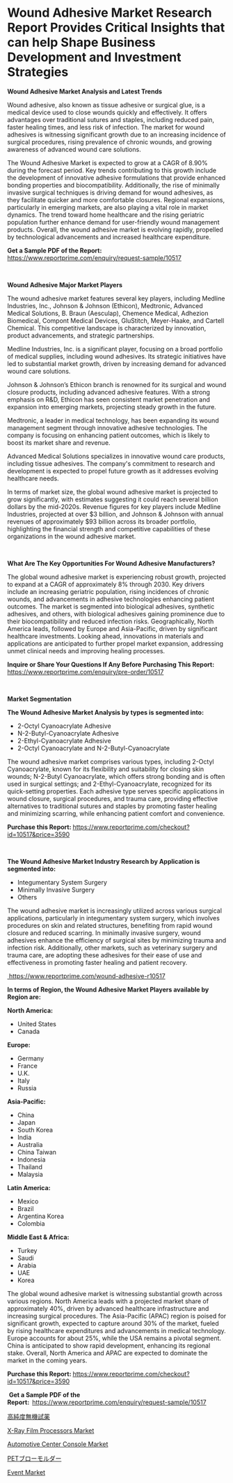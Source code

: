 <p><h1>Wound Adhesive Market Research Report Provides Critical Insights that can help Shape Business Development and Investment Strategies</h1></p><p><strong>Wound Adhesive Market Analysis and Latest Trends</strong></p>
<p><p>Wound adhesive, also known as tissue adhesive or surgical glue, is a medical device used to close wounds quickly and effectively. It offers advantages over traditional sutures and staples, including reduced pain, faster healing times, and less risk of infection. The market for wound adhesives is witnessing significant growth due to an increasing incidence of surgical procedures, rising prevalence of chronic wounds, and growing awareness of advanced wound care solutions.</p><p>The Wound Adhesive Market is expected to grow at a CAGR of 8.90% during the forecast period. Key trends contributing to this growth include the development of innovative adhesive formulations that provide enhanced bonding properties and biocompatibility. Additionally, the rise of minimally invasive surgical techniques is driving demand for wound adhesives, as they facilitate quicker and more comfortable closures. Regional expansions, particularly in emerging markets, are also playing a vital role in market dynamics. The trend toward home healthcare and the rising geriatric population further enhance demand for user-friendly wound management products. Overall, the wound adhesive market is evolving rapidly, propelled by technological advancements and increased healthcare expenditure.</p></p>
<p><strong>Get a Sample PDF of the Report:&nbsp;</strong> <a href="https://www.reportprime.com/enquiry/request-sample/10517">https://www.reportprime.com/enquiry/request-sample/10517</a></p>
<p>&nbsp;</p>
<p><strong>Wound Adhesive Major Market Players</strong></p>
<p><p>The wound adhesive market features several key players, including Medline Industries, Inc., Johnson & Johnson (Ethicon), Medtronic, Advanced Medical Solutions, B. Braun (Aesculap), Chemence Medical, Adhezion Biomedical, Compont Medical Devices, GluStitch, Meyer-Haake, and Cartell Chemical. This competitive landscape is characterized by innovation, product advancements, and strategic partnerships.</p><p>Medline Industries, Inc. is a significant player, focusing on a broad portfolio of medical supplies, including wound adhesives. Its strategic initiatives have led to substantial market growth, driven by increasing demand for advanced wound care solutions.</p><p>Johnson & Johnson’s Ethicon branch is renowned for its surgical and wound closure products, including advanced adhesive features. With a strong emphasis on R&D, Ethicon has seen consistent market penetration and expansion into emerging markets, projecting steady growth in the future.</p><p>Medtronic, a leader in medical technology, has been expanding its wound management segment through innovative adhesive technologies. The company is focusing on enhancing patient outcomes, which is likely to boost its market share and revenue.</p><p>Advanced Medical Solutions specializes in innovative wound care products, including tissue adhesives. The company's commitment to research and development is expected to propel future growth as it addresses evolving healthcare needs.</p><p>In terms of market size, the global wound adhesive market is projected to grow significantly, with estimates suggesting it could reach several billion dollars by the mid-2020s. Revenue figures for key players include Medline Industries, projected at over $3 billion, and Johnson & Johnson with annual revenues of approximately $93 billion across its broader portfolio, highlighting the financial strength and competitive capabilities of these organizations in the wound adhesive market.</p></p>
<p>&nbsp;</p>
<p><strong>What Are The Key Opportunities For Wound Adhesive Manufacturers?</strong></p>
<p><p>The global wound adhesive market is experiencing robust growth, projected to expand at a CAGR of approximately 8% through 2030. Key drivers include an increasing geriatric population, rising incidences of chronic wounds, and advancements in adhesive technologies enhancing patient outcomes. The market is segmented into biological adhesives, synthetic adhesives, and others, with biological adhesives gaining prominence due to their biocompatibility and reduced infection risks. Geographically, North America leads, followed by Europe and Asia-Pacific, driven by significant healthcare investments. Looking ahead, innovations in materials and applications are anticipated to further propel market expansion, addressing unmet clinical needs and improving healing processes.</p></p>
<p><strong>Inquire or Share Your Questions If Any Before Purchasing This Report:</strong> <a href="https://www.reportprime.com/enquiry/pre-order/10517">https://www.reportprime.com/enquiry/pre-order/10517</a></p>
<p>&nbsp;</p>
<p><strong>Market Segmentation</strong></p>
<p><strong>The Wound Adhesive Market Analysis by types is segmented into:</strong></p>
<p><ul><li>2-Octyl Cyanoacrylate Adhesive</li><li>N-2-Butyl-Cyanoacrylate Adhesive</li><li>2-Ethyl-Cyanoacrylate Adhesive</li><li>2-Octyl Cyanoacrylate and N-2-Butyl-Cyanoacrylate</li></ul></p>
<p><p>The wound adhesive market comprises various types, including 2-Octyl Cyanoacrylate, known for its flexibility and suitability for closing skin wounds; N-2-Butyl Cyanoacrylate, which offers strong bonding and is often used in surgical settings; and 2-Ethyl-Cyanoacrylate, recognized for its quick-setting properties. Each adhesive type serves specific applications in wound closure, surgical procedures, and trauma care, providing effective alternatives to traditional sutures and staples by promoting faster healing and minimizing scarring, while enhancing patient comfort and convenience.</p></p>
<p><strong>Purchase this Report:&nbsp;</strong><a href="https://www.reportprime.com/checkout?id=10517&price=3590">https://www.reportprime.com/checkout?id=10517&price=3590</a></p>
<p>&nbsp;</p>
<p><strong>The Wound Adhesive Market Industry Research by Application is segmented into:</strong></p>
<p><ul><li>Integumentary System Surgery</li><li>Minimally Invasive Surgery</li><li>Others</li></ul></p>
<p><p>The wound adhesive market is increasingly utilized across various surgical applications, particularly in integumentary system surgery, which involves procedures on skin and related structures, benefiting from rapid wound closure and reduced scarring. In minimally invasive surgery, wound adhesives enhance the efficiency of surgical sites by minimizing trauma and infection risk. Additionally, other markets, such as veterinary surgery and trauma care, are adopting these adhesives for their ease of use and effectiveness in promoting faster healing and patient recovery.</p></p>
<p><a href="https://www.reportprime.com/wound-adhesive-r10517">&nbsp;https://www.reportprime.com/wound-adhesive-r10517</a></p>
<p><strong>In terms of Region, the Wound Adhesive Market Players available by Region are:</strong></p>
<p>
    <p> <strong> North America: </strong>
        <ul>
            <li>United States</li>
            <li>Canada</li>
        </ul>
        </p> 
    <p> <strong> Europe: </strong>
        <ul>
            <li>Germany</li>
            <li>France</li>
            <li>U.K.</li>
            <li>Italy</li>
            <li>Russia</li>
        </ul>
        </p> 
    <p> <strong> Asia-Pacific: </strong>
        <ul>
            <li>China</li>
            <li>Japan</li>
            <li>South Korea</li>
            <li>India</li>
            <li>Australia</li>
            <li>China Taiwan</li>
            <li>Indonesia</li>
            <li>Thailand</li>
            <li>Malaysia</li>
        </ul>
        </p> 
    <p> <strong> Latin America: </strong>
        <ul>
            <li>Mexico</li>
            <li>Brazil</li>
            <li>Argentina Korea</li>
            <li>Colombia</li>
        </ul>
        </p> 
    <p> <strong> Middle East & Africa: </strong>
        <ul>
            <li>Turkey</li>
            <li>Saudi</li>
            <li>Arabia</li>
            <li>UAE</li>
            <li>Korea</li>
        </ul>
    </p>
    </p>
<p><p>The global wound adhesive market is witnessing substantial growth across various regions. North America leads with a projected market share of approximately 40%, driven by advanced healthcare infrastructure and increasing surgical procedures. The Asia-Pacific (APAC) region is poised for significant growth, expected to capture around 30% of the market, fueled by rising healthcare expenditures and advancements in medical technology. Europe accounts for about 25%, while the USA remains a pivotal segment. China is anticipated to show rapid development, enhancing its regional stake. Overall, North America and APAC are expected to dominate the market in the coming years.</p></p>
<p><strong>Purchase this Report: </strong><a href="https://www.reportprime.com/checkout?id=10517&price=3590">https://www.reportprime.com/checkout?id=10517&price=3590</a></p>
<p>&nbsp;<strong>Get a Sample PDF of the Report:&nbsp;&nbsp;</strong><a href="https://www.reportprime.com/enquiry/request-sample/10517">https://www.reportprime.com/enquiry/request-sample/10517</a></p>
<p><strong></strong></p>
<p><p><a href="https://medium.com/@solomonbode85/high-purity-inorganic-reagent-market-%E3%81%AF-%E3%82%B3%E3%82%B9%E3%83%88%E7%AE%A1%E7%90%86%E3%81%A8%E5%8A%B9%E7%8E%87%E5%90%91%E4%B8%8A%E3%82%92%E5%84%AA%E5%85%88%E3%81%97%E3%81%BE%E3%81%99-%E3%81%95%E3%82%89%E3%81%AB-%E5%A0%B1%E5%91%8A%E6%9B%B8%E3%81%AF%E5%B8%82%E5%A0%B4%E3%81%AE%E9%9C%80%E8%A6%81%E9%9D%A2%E3%81%A8%E4%BE%9B%E7%B5%A6%E9%9D%A2%E3%81%AE%E4%B8%A1%E6%96%B9%E3%82%92%E3%82%AB%E3%83%90%E3%83%BC%E3%81%97%E3%81%A6%E3%81%84%E3%81%BE%E3%81%99-high-39ebed26fb65?postPublishedType=initial">高純度無機試薬</a></p><p><a href="https://issuu.com/reportprime-2/docs/x-ray-film-processors-market-size-2_e29d498a4dca01">X-Ray Film Processors Market</a></p><p><a href="https://www.linkedin.com/pulse/automotive-center-console-market-trends-focusing-insight-sespf?trackingId=3Y6VargGRt%2B7tmTR7U%2FmFA%3D%3D">Automotive Center Console Market</a></p><p><a href="https://medium.com/@maudward1907/pet-blow-moulder-market-%E3%81%AF-%E3%82%B3%E3%82%B9%E3%83%88%E7%AE%A1%E7%90%86%E3%81%A8%E5%8A%B9%E7%8E%87%E5%90%91%E4%B8%8A%E3%82%92%E5%84%AA%E5%85%88%E3%81%97%E3%81%BE%E3%81%99-%E3%81%95%E3%82%89%E3%81%AB-%E5%A0%B1%E5%91%8A%E6%9B%B8%E3%81%AF%E5%B8%82%E5%A0%B4%E3%81%AE%E9%9C%80%E8%A6%81%E9%9D%A2%E3%81%A8%E4%BE%9B%E7%B5%A6%E9%9D%A2%E3%81%AE%E4%B8%A1%E6%96%B9%E3%82%92%E3%82%AB%E3%83%90%E3%83%BC%E3%81%97%E3%81%A6%E3%81%84%E3%81%BE%E3%81%99-pet-blow-moulder-%E5%B8%82%E5%A0%B4%E3%81%AF-b552562caed4?postPublishedType=initial">PETブローモルダー</a></p><p><a href="https://medium.com/@caleighconn2023/the-event-market-research-report-provides-an-in-depth-and-up-to-date-analysis-of-the-sector-97057d5bb0e4">Event Market</a></p></p>
